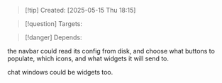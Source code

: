 
>[!tip] Created: [2025-05-15 Thu 18:15]

>[!question] Targets: 

>[!danger] Depends: 

the navbar could read its config from disk, and choose what buttons to populate, which icons, and what widgets it will send to.

chat windows could be widgets too.